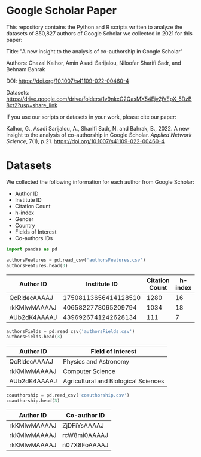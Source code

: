 # Google Scholar Paper

This repository contains the Python and R scripts written to analyze the datasets of 850,827 authors of Google Scholar we collected in 2021 for this paper:

Title: "A new insight to the analysis of co-authorship in Google Scholar"

Authors: Ghazal Kalhor, Amin Asadi Sarijalou, Niloofar Sharifi Sadr, and Behnam Bahrak

DOI: https://doi.org/10.1007/s41109-022-00460-4

Datasets: https://drive.google.com/drive/folders/1v9nkcG2QasMX54Ejv2jVEpX_5DzB8xt2?usp=share_link

If you use our scripts or datasets in your work, please cite our paper:

Kalhor, G., Asadi Sarijalou, A., Sharifi Sadr, N. and Bahrak, B., 2022. A new insight to the analysis of co-authorship in Google Scholar. *Applied Network Science*, 7(1), p.21. https://doi.org/10.1007/s41109-022-00460-4


# Datasets

We collected the following information for each author from Google Scholar:

* Author ID
* Institute ID
* Citation Count
* h-index
* Gender
* Country
* Fields of Interest
* Co-authors IDs


```python
import pandas as pd

authorsFeatures = pd.read_csv('authorsFeatures.csv')
authorsFeatures.head(3)
```

|Author ID|Institute ID|Citation Count|h-index|Gender|Country|
|----|----|----|----|----|----|
|QcRldecAAAAJ| 17508113656414128510|	1280|	    16|	  male|	ID|
|rkKMIwMAAAAJ|	4065822778065209794|	1034|    	18|	  male|	US|
|AUb2dK4AAAAJ|	4396926741242628134|	 111|	     7|	female|	US|

```python
authorsFields = pd.read_csv('authorsFields.csv')
authorsFields.head(3)
```

|Author ID|Field of Interest|
|----|----|
|QcRldecAAAAJ|               Physics and Astronomy|
|rkKMIwMAAAAJ|	                  Computer Science|
|AUb2dK4AAAAJ|Agricultural and Biological Sciences|

```python
coauthorship = pd.read_csv('coauthorship.csv')
coauthorship.head(3)
```

|Author ID|Co-author ID|
|----|----|
|rkKMIwMAAAAJ| ZjDFiYsAAAAJ|
|rkKMIwMAAAAJ| rcW8mi0AAAAJ|
|rkKMIwMAAAAJ| n07X8FoAAAAJ|
